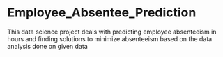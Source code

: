 # Employee_Absentee_Prediction
This data science project deals with predicting employee absenteeism in hours and finding solutions to minimize absenteeism based on the data analysis done on given data
